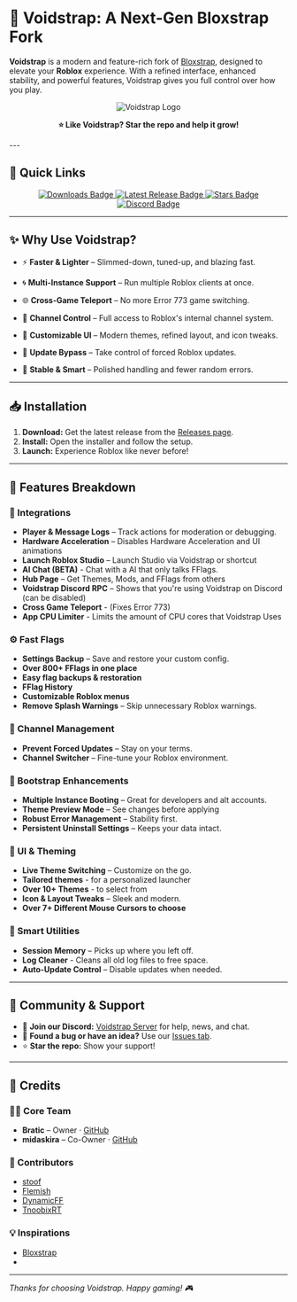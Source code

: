 # 🌌 Voidstrap: A Next-Gen Bloxstrap Fork

**Voidstrap** is a modern and feature-rich fork of [Bloxstrap](https://github.com/bloxstraplabs/bloxstrap), designed to elevate your **Roblox** experience. With a refined interface, enhanced stability, and powerful features, Voidstrap gives you full control over how you play.

<p align="center">
  <img src="https://github.com/voidstrap/Voidstrap/blob/main/Images/Voidstrap.png" alt="Voidstrap Logo">
</p>

<p align="center"><strong>⭐ Like Voidstrap? Star the repo and help it grow!</strong></p>
---

## 🚀 Quick Links

<p align="center">
  <a href="https://github.com/midaskira/Voidstrap/releases">
    <img src="https://img.shields.io/github/downloads/midaskira/Voidstrap/total?color=981bfe&label=Downloads" alt="Downloads Badge">
  </a>
  <a href="https://github.com/midaskira/Voidstrap/releases/latest">
    <img src="https://img.shields.io/github/v/release/midaskira/Voidstrap?color=7a39fb&label=Latest" alt="Latest Release Badge">
  </a>
  <a href="https://github.com/midaskira/Voidstrap/stargazers">
    <img src="https://img.shields.io/github/stars/midaskira/Voidstrap?color=FFD700&label=Stars" alt="Stars Badge">
  </a>
  <a href="https://discord.gg/plexity">
    <img src="https://img.shields.io/discord/1368499843084845076?logo=discord&logoColor=white&label=Discord&color=4d3dff" alt="Discord Badge">
  </a>
</p>


---

## ✨ Why Use Voidstrap?

- ⚡ **Faster & Lighter** – Slimmed-down, tuned-up, and blazing fast.
  
- 🌀 **Multi-Instance Support** – Run multiple Roblox clients at once.
  
- 🌐 **Cross-Game Teleport** – No more Error 773 game switching.
  
- 🔧 **Channel Control** – Full access to Roblox's internal channel system.
  
- 🎨 **Customizable UI** – Modern themes, refined layout, and icon tweaks.
  
- 🚫 **Update Bypass** – Take control of forced Roblox updates.
  
- 🧠 **Stable & Smart** – Polished handling and fewer random errors.

---

## 📥 Installation

1. **Download:** Get the latest release from the [Releases page](https://github.com/midaskira/Voidstrap/releases).
2. **Install:** Open the installer and follow the setup.
3. **Launch:** Experience Roblox like never before!

---

## 🧩 Features Breakdown

### 🔄 Integrations
- **Player & Message Logs** – Track actions for moderation or debugging.
- **Hardware Acceleration** – Disables Hardware Acceleration and UI animations
- **Launch Roblox Studio** – Launch Studio via Voidstrap or shortcut
- **AI Chat (BETA)** - Chat with a AI that only talks FFlags.
- **Hub Page** – Get Themes, Mods, and FFlags from others
- **Voidstrap Discord RPC** – Shows that you're using Voidstrap on Discord (can be disabled)
- **Cross Game Teleport** - (Fixes Error 773)
- **App CPU Limiter** - Limits the amount of CPU cores that Voidstrap Uses

### ⚙️ Fast Flags
- **Settings Backup** – Save and restore your custom config.
- **Over 800+ FFlags in one place**
- **Easy flag backups & restoration**
- **FFlag History**
- **Customizable Roblox menus**
- **Remove Splash Warnings** – Skip unnecessary Roblox warnings.

### 📡 Channel Management
- **Prevent Forced Updates** – Stay on your terms.
- **Channel Switcher** – Fine-tune your Roblox environment.

### 🚀 Bootstrap Enhancements
- **Multiple Instance Booting** – Great for developers and alt accounts.
- **Theme Preview Mode** – See changes before applying
- **Robust Error Management** – Stability first.
- **Persistent Uninstall Settings** – Keeps your data intact.

### 🎨 UI & Theming
- **Live Theme Switching** – Customize on the go.
- **Tailored themes** - for a personalized launcher
- **Over 10+ Themes** - to select from
- **Icon & Layout Tweaks** – Sleek and modern.
- **Over 7+ Different Mouse Cursors to choose**

### 🧠 Smart Utilities
- **Session Memory** – Picks up where you left off.
- **Log Cleaner** - Cleans all old log files to free space.
- **Auto-Update Control** – Disable updates when needed.

---

## 🤝 Community & Support

- 💬 **Join our Discord:** [Voidstrap Server](https://discord.gg/JkUPqtS7QR) for help, news, and chat.
- 🐞 **Found a bug or have an idea?** Use our [Issues tab](https://github.com/midaskira/Voidstrap/issues).
- ⭐ **Star the repo:** Show your support!

---

## 🙌 Credits

### 👨‍💻 Core Team
- **Bratic** – Owner · [GitHub](https://github.com/nobadboy)
- **midaskira** – Co-Owner · [GitHub](https://github.com/midaskira)

### 🧪 Contributors
- [stoof](https://github.com/stoofis)
- [Flemish](https://github.com/LeventGameing)
- [DynamicFF](https://github.com/DynamicFastFlag)
- [TnoobixRT](https://github.com/TnoobixRT)

### 💡 Inspirations
- [Bloxstrap](https://github.com/bloxstraplabs/bloxstrap)
- [](https://github.com//)

---

*Thanks for choosing Voidstrap. Happy gaming! 🎮*
